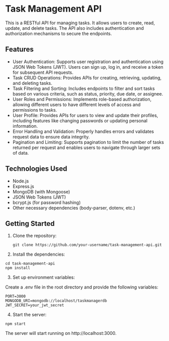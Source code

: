 # Task Management API

This is a RESTful API for managing tasks. It allows users to create, read, update, and delete tasks. The API also includes authentication and authorization mechanisms to secure the endpoints.

## Features

- User Authentication: Supports user registration and authentication using JSON Web Tokens (JWT). Users can sign up, log in, and receive a token for subsequent API requests.
- Task CRUD Operations: Provides APIs for creating, retrieving, updating, and deleting tasks.
- Task Filtering and Sorting: Includes endpoints to filter and sort tasks based on various criteria, such as status, priority, due date, or assignee.
- User Roles and Permissions: Implements role-based authorization, allowing different users to have different levels of access and permissions to tasks.
- User Profile: Provides APIs for users to view and update their profiles, including features like changing passwords or updating personal information.
- Error Handling and Validation: Properly handles errors and validates request data to ensure data integrity.
- Pagination and Limiting: Supports pagination to limit the number of tasks returned per request and enables users to navigate through larger sets of data.

## Technologies Used

- Node.js
- Express.js
- MongoDB (with Mongoose)
- JSON Web Tokens (JWT)
- bcrypt.js (for password hashing)
- Other necessary dependencies (body-parser, dotenv, etc.)

## Getting Started

1. Clone the repository:

   ```shell
   git clone https://github.com/your-username/task-management-api.git
   ```
2. Install the dependencies:
```shell
cd task-management-api
npm install
```
3. Set up environment variables:

Create a .env file in the root directory and provide the following variables:

```dotenv
PORT=3000
MONGODB_URI=mongodb://localhost/taskmanagerdb
JWT_SECRET=your_jwt_secret
```
4. Start the server:

```shell
npm start
```
The server will start running on http://localhost:3000.
